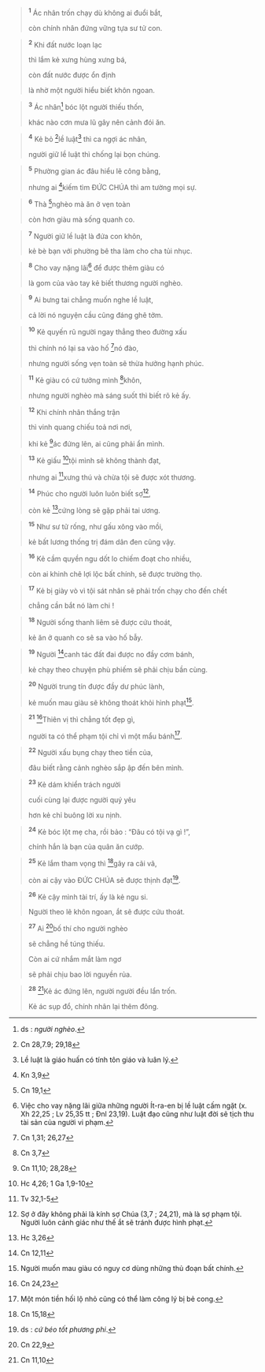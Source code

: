
> <sup><b>1</b></sup> Ác nhân trốn chạy dù không ai đuổi bắt,
> 
> còn chính nhân đứng vững tựa sư tử con.
>


> <sup><b>2</b></sup> Khi đất nước loạn lạc
> 
> thì lắm kẻ xưng hùng xưng bá,
> 
> còn đất nước được ổn định
> 
> là nhờ một người hiểu biết khôn ngoan.
>


> <sup><b>3</b></sup> Ác nhân[^1] bóc lột người thiếu thốn,
> 
> khác nào cơn mưa lũ gây nên cảnh đói ăn.
>


> <sup><b>4</b></sup> Kẻ bỏ [^1*]lề luật[^2] thì ca ngợi ác nhân,
> 
> người giữ lề luật thì chống lại bọn chúng.
>


> <sup><b>5</b></sup> Phường gian ác đâu hiểu lẽ công bằng,
> 
> nhưng ai [^2*]kiếm tìm ĐỨC CHÚA thì am tường mọi sự.
>


> <sup><b>6</b></sup> Thà [^3*]nghèo mà ăn ở vẹn toàn
> 
> còn hơn giàu mà sống quanh co.
>


> <sup><b>7</b></sup> Người giữ lề luật là đứa con khôn,
> 
> kẻ bè bạn với phường bê tha làm cho cha tủi nhục.
>


> <sup><b>8</b></sup> Cho vay nặng lãi[^3] để được thêm giàu có
> 
> là gom của vào tay kẻ biết thương người nghèo.
>


> <sup><b>9</b></sup> Ai bưng tai chẳng muốn nghe lề luật,
> 
> cả lời nó nguyện cầu cũng đáng ghê tởm.
>


> <sup><b>10</b></sup> Kẻ quyến rũ người ngay thẳng theo đường xấu
> 
> thì chính nó lại sa vào hố [^4*]nó đào,
> 
> nhưng người sống vẹn toàn sẽ thừa hưởng hạnh phúc.
>


> <sup><b>11</b></sup> Kẻ giàu có cứ tưởng mình [^5*]khôn,
> 
> nhưng người nghèo mà sáng suốt thì biết rõ kẻ ấy.
>


> <sup><b>12</b></sup> Khi chính nhân thắng trận
> 
> thì vinh quang chiếu toả nơi nơi,
> 
> khi kẻ [^6*]ác đứng lên, ai cũng phải ẩn mình.
>


> <sup><b>13</b></sup> Kẻ giấu [^7*]tội mình sẽ không thành đạt,
> 
> nhưng ai [^8*]xưng thú và chừa tội sẽ được xót thương.
>


> <sup><b>14</b></sup> Phúc cho người luôn luôn biết sợ[^4],
> 
> còn kẻ [^9*]cứng lòng sẽ gặp phải tai ương.
>


> <sup><b>15</b></sup> Như sư tử rống, như gấu xông vào mồi,
> 
> kẻ bất lương thống trị đám dân đen cũng vậy.
>


> <sup><b>16</b></sup> Kẻ cầm quyền ngu dốt lo chiếm đoạt cho nhiều,
> 
> còn ai khinh chê lợi lộc bất chính, sẽ được trường thọ.
>


> <sup><b>17</b></sup> Kẻ bị giày vò vì tội sát nhân sẽ phải trốn chạy cho đến chết
> 
> chẳng cần bắt nó làm chi !
>


> <sup><b>18</b></sup> Người sống thanh liêm sẽ được cứu thoát,
> 
> kẻ ăn ở quanh co sẽ sa vào hố bẫy.
>


> <sup><b>19</b></sup> Người [^10*]canh tác đất đai được no đầy cơm bánh,
> 
> kẻ chạy theo chuyện phù phiếm sẽ phải chịu bần cùng.
>


> <sup><b>20</b></sup> Người trung tín được đầy dư phúc lành,
> 
> kẻ muốn mau giàu sẽ không thoát khỏi hình phạt[^5].
>


> <sup><b>21</b></sup> [^11*]Thiên vị thì chẳng tốt đẹp gì,
> 
> người ta có thể phạm tội chỉ vì một mẩu bánh[^6].
>


> <sup><b>22</b></sup> Người xấu bụng chạy theo tiền của,
> 
> đâu biết rằng cảnh nghèo sắp ập đến bên mình.
>


> <sup><b>23</b></sup> Kẻ dám khiển trách người
> 
> cuối cùng lại được người quý yêu
> 
> hơn kẻ chỉ buông lời xu nịnh.
>


> <sup><b>24</b></sup> Kẻ bóc lột mẹ cha, rồi bảo : “Đâu có tội vạ gì !”,
> 
> chính hắn là bạn của quân ăn cướp.
>


> <sup><b>25</b></sup> Kẻ lắm tham vọng thì [^12*]gây ra cãi vã,
> 
> còn ai cậy vào ĐỨC CHÚA sẽ được thịnh đạt[^7].
>


> <sup><b>26</b></sup> Kẻ cậy mình tài trí, ấy là kẻ ngu si.
> 
> Người theo lẽ khôn ngoan, ắt sẽ được cứu thoát.
>


> <sup><b>27</b></sup> Ai [^13*]bố thí cho người nghèo
> 
> sẽ chẳng hề túng thiếu.
> 
> Còn ai cứ nhắm mắt làm ngơ
> 
> sẽ phải chịu bao lời nguyền rủa.
>


> <sup><b>28</b></sup> [^14*]Kẻ ác đứng lên, người người đều lẩn trốn.
> 
> Kẻ ác sụp đổ, chính nhân lại thêm đông.
>

[^1]: ds : <i>người nghèo</i>.
[^2]: Lề luật là giáo huấn có tính tôn giáo và luân lý.
[^3]: Việc cho vay nặng lãi giữa những người Ít-ra-en bị lề luật cấm ngặt (x. Xh 22,25 ; Lv 25,35 tt ; Đnl 23,19). Luật đạo cũng như luật đời sẽ tịch thu tài sản của người vi phạm.
[^4]: Sợ ở đây không phải là kính sợ Chúa (3,7 ; 24,21), mà là sợ phạm tội. Người luôn cảnh giác như thế ắt sẽ tránh được hình phạt.
[^5]: Người muốn mau giàu có nguy cơ dùng những thủ đoạn bất chính.
[^6]: Một món tiền hối lộ nhỏ cũng có thể làm công lý bị bẻ cong.
[^7]: ds : <i>cứ béo tốt phương phi</i>.
[^1*]: Cn 28,7.9; 29,18
[^2*]: Kn 3,9
[^3*]: Cn 19,1
[^4*]: Cn 1,31; 26,27
[^5*]: Cn 3,7
[^6*]: Cn 11,10; 28,28
[^7*]: Hc 4,26; 1 Ga 1,9-10
[^8*]: Tv 32,1-5
[^9*]: Hc 3,26
[^10*]: Cn 12,11
[^11*]: Cn 24,23
[^12*]: Cn 15,18
[^13*]: Cn 22,9
[^14*]: Cn 11,10
